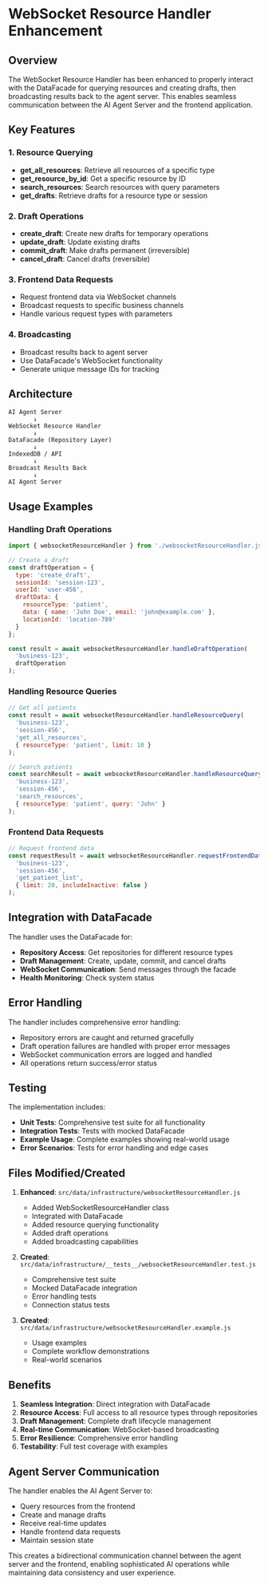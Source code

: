 # WebSocket Resource Handler Enhancement

## Overview

The WebSocket Resource Handler has been enhanced to properly interact with the DataFacade for querying resources and creating drafts, then broadcasting results back to the agent server. This enables seamless communication between the AI Agent Server and the frontend application.

## Key Features

### 1. Resource Querying
- **get_all_resources**: Retrieve all resources of a specific type
- **get_resource_by_id**: Get a specific resource by ID
- **search_resources**: Search resources with query parameters
- **get_drafts**: Retrieve drafts for a resource type or session

### 2. Draft Operations
- **create_draft**: Create new drafts for temporary operations
- **update_draft**: Update existing drafts
- **commit_draft**: Make drafts permanent (irreversible)
- **cancel_draft**: Cancel drafts (reversible)

### 3. Frontend Data Requests
- Request frontend data via WebSocket channels
- Broadcast requests to specific business channels
- Handle various request types with parameters

### 4. Broadcasting
- Broadcast results back to agent server
- Use DataFacade's WebSocket functionality
- Generate unique message IDs for tracking

## Architecture

```
AI Agent Server
       ↓
WebSocket Resource Handler
       ↓
DataFacade (Repository Layer)
       ↓
IndexedDB / API
       ↓
Broadcast Results Back
       ↓
AI Agent Server
```

## Usage Examples

### Handling Draft Operations

```javascript
import { websocketResourceHandler } from './websocketResourceHandler.js';

// Create a draft
const draftOperation = {
  type: 'create_draft',
  sessionId: 'session-123',
  userId: 'user-456',
  draftData: {
    resourceType: 'patient',
    data: { name: 'John Doe', email: 'john@example.com' },
    locationId: 'location-789'
  }
};

const result = await websocketResourceHandler.handleDraftOperation(
  'business-123',
  draftOperation
);
```

### Handling Resource Queries

```javascript
// Get all patients
const result = await websocketResourceHandler.handleResourceQuery(
  'business-123',
  'session-456',
  'get_all_resources',
  { resourceType: 'patient', limit: 10 }
);

// Search patients
const searchResult = await websocketResourceHandler.handleResourceQuery(
  'business-123',
  'session-456',
  'search_resources',
  { resourceType: 'patient', query: 'John' }
);
```

### Frontend Data Requests

```javascript
// Request frontend data
const requestResult = await websocketResourceHandler.requestFrontendDataViaWebSocket(
  'business-123',
  'session-456',
  'get_patient_list',
  { limit: 20, includeInactive: false }
);
```

## Integration with DataFacade

The handler uses the DataFacade for:
- **Repository Access**: Get repositories for different resource types
- **Draft Management**: Create, update, commit, and cancel drafts
- **WebSocket Communication**: Send messages through the facade
- **Health Monitoring**: Check system status

## Error Handling

The handler includes comprehensive error handling:
- Repository errors are caught and returned gracefully
- Draft operation failures are handled with proper error messages
- WebSocket communication errors are logged and handled
- All operations return success/error status

## Testing

The implementation includes:
- **Unit Tests**: Comprehensive test suite for all functionality
- **Integration Tests**: Tests with mocked DataFacade
- **Example Usage**: Complete examples showing real-world usage
- **Error Scenarios**: Tests for error handling and edge cases

## Files Modified/Created

1. **Enhanced**: `src/data/infrastructure/websocketResourceHandler.js`
   - Added WebSocketResourceHandler class
   - Integrated with DataFacade
   - Added resource querying functionality
   - Added draft operations
   - Added broadcasting capabilities

2. **Created**: `src/data/infrastructure/__tests__/websocketResourceHandler.test.js`
   - Comprehensive test suite
   - Mocked DataFacade integration
   - Error handling tests
   - Connection status tests

3. **Created**: `src/data/infrastructure/websocketResourceHandler.example.js`
   - Usage examples
   - Complete workflow demonstrations
   - Real-world scenarios

## Benefits

1. **Seamless Integration**: Direct integration with DataFacade
2. **Resource Access**: Full access to all resource types through repositories
3. **Draft Management**: Complete draft lifecycle management
4. **Real-time Communication**: WebSocket-based broadcasting
5. **Error Resilience**: Comprehensive error handling
6. **Testability**: Full test coverage with examples

## Agent Server Communication

The handler enables the AI Agent Server to:
- Query resources from the frontend
- Create and manage drafts
- Receive real-time updates
- Handle frontend data requests
- Maintain session state

This creates a bidirectional communication channel between the agent server and the frontend, enabling sophisticated AI operations while maintaining data consistency and user experience.
